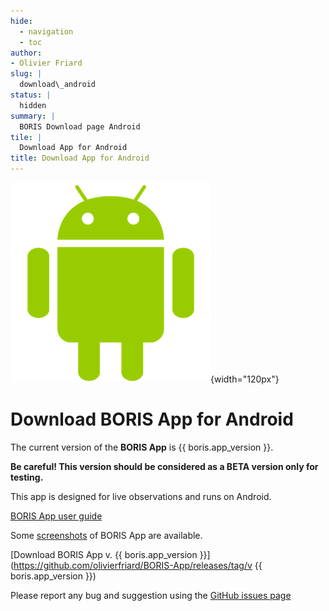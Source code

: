 ```yaml
---
hide:
  - navigation
  - toc
author:
- Olivier Friard
slug: |
  download\_android
status: |
  hidden
summary: |
  BORIS Download page Android
tile: |
  Download App for Android
title: Download App for Android
---
```


![Android logo](/images/android_logo.png){width="120px"}


# Download BORIS App for Android


The current version of the **BORIS App** is {{ boris.app_version }}.

**Be careful! This version should be considered as a BETA version only for testing.**

This app is designed for live observations and runs on Android.

[BORIS App user guide](http://boris-app.readthedocs.io)

Some [screenshots](screenshots_android.md) of BORIS App are available.


[Download BORIS App v. {{ boris.app_version }}](https://github.com/olivierfriard/BORIS-App/releases/tag/v {{ boris.app_version }})


Please report any bug and suggestion using the [GitHub issues page](https://github.com/olivierfriard/BORIS-App/issues)
